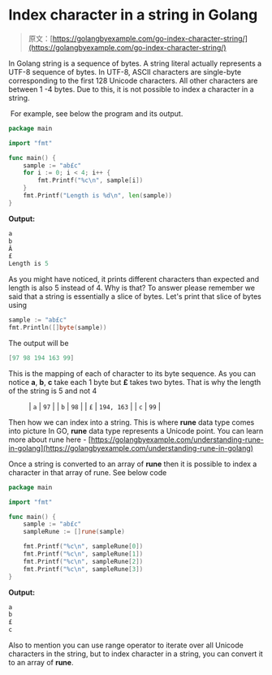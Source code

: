 # Index character in a string in Golang

> 原文：[https://golangbyexample.com/go-index-character-string/](https://golangbyexample.com/go-index-character-string/)

In Golang string is a sequence of bytes. A string literal actually represents a UTF-8 sequence of bytes. In UTF-8, ASCII characters are single-byte corresponding to the first 128 Unicode characters. All other characters are between 1 -4 bytes. Due to this, it is not possible to index a character in a string.

 For example, see below the program and its output.

```go
package main

import "fmt"

func main() {
    sample := "ab£c"
    for i := 0; i < 4; i++ {
        fmt.Printf("%c\n", sample[i])
    }
    fmt.Printf("Length is %d\n", len(sample))
}
```

**Output:**

```go
a
b
Â
£
Length is 5
```

As you might have noticed, it prints different characters than expected and length is also 5 instead of 4\. Why is that? To answer please remember we said that a string is essentially a slice of bytes. Let's print that slice of bytes using

```go
sample := "ab£c"
fmt.Println([]byte(sample))
```

The output will be

```go
[97 98 194 163 99]
```

This is the mapping of each of character to its byte sequence. As you can notice **a**, **b**, **c** take each 1 byte but **£** takes two bytes. That is why the length of the string is 5 and not 4

<figure class="wp-block-table">

| `a` | `97` |
| `b` | `98` |
| `£` | `194, 163` |
| `c` | `99` |

</figure>

Then how we can index into a string. This is where **rune** data type comes into picture In GO, **rune** data type represents a Unicode point. You can learn more about rune here - [https://golangbyexample.com/understanding-rune-in-golang](https://golangbyexample.com/understanding-rune-in-golang)

Once a string is converted to an array of **rune** then it is possible to index a character in that array of rune. See below code

```go
package main

import "fmt"

func main() {
    sample := "ab£c"
    sampleRune := []rune(sample)

    fmt.Printf("%c\n", sampleRune[0])
    fmt.Printf("%c\n", sampleRune[1])
    fmt.Printf("%c\n", sampleRune[2])
    fmt.Printf("%c\n", sampleRune[3])
}
```

**Output:**

```go
a
b
£
c
```

Also to mention you can use range operator to iterate over all Unicode characters in the string, but to index character in a string, you can convert it to an array of **rune**.